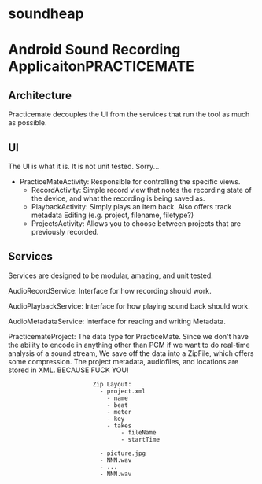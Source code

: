 soundheap
=========

Android Sound Recording ApplicaitonPRACTICEMATE
============

Architecture
------------

Practicemate decouples the UI from the services that run the tool as much as possible.

UI
--
The UI is what it is. It is not unit tested. Sorry...


- PracticeMateActivity: Responsible for controlling the specific views.
	- RecordActivity: 	Simple record view that notes the recording state of the
	    				device, and what the recording is being saved as.
	- PlaybackActivity:	Simply plays an item back. Also offers track metadata
						Editing (e.g. project, filename, filetype?)
	- ProjectsActivity: Allows you to choose between projects that are
						previously recorded.
						
Services
--------

Services are designed to be modular, amazing, and unit tested.

AudioRecordService: 		Interface for how recording should work.

AudioPlaybackService:		Interface for how playing sound back should work.

AudioMetadataService:		Interface for reading and writing Metadata.

PracticemateProject:		The data type for PracticeMate.  Since we don't
							have the ability to encode in anything other than
							PCM if we want to do real-time analysis of a sound stream,
							We save off the data into a ZipFile, which offers some compression.
							The project metadata, audiofiles, and locations are stored in
							XML. BECAUSE FUCK YOU!
							
							Zip Layout:
							  - project.xml
							  	- name
							  	- beat
							  	- meter
							  	- key
							  	- takes
							  		- fileName
							  		- startTime

							  - picture.jpg
							  - NNN.wav
							  - ...
							  - NNN.wav
							  